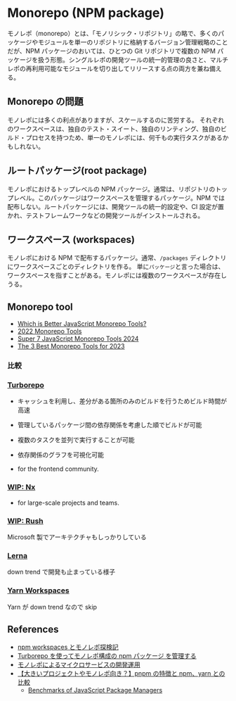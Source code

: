 # Monorepo (NPM package)

モノレポ（monorepo）とは、「モノリシック・リポジトリ」の略で、多くのパッケージやモジュールを単一のリポジトリに格納するバージョン管理戦略のことだが、NPM パッケージのおいては、ひとつの Git リポジトリで複数の NPM パッケージを扱う形態。シングルレポの開発ツールの統一的管理の良さと、マルチレポの再利用可能なモジュールを切り出してリリースする点の両方を兼ね備える。

## Monorepo の問題

モノレポには多くの利点がありますが、スケールするのに苦労する。 それぞれのワークスペースは、独自のテスト・スイート、独自のリンティング、独自のビルド・プロセスを持つため、単一のモノレポには、何千もの実行タスクがあるかもしれない。

## ルートパッケージ(root package)

モノレポにおけるトップレベルの NPM パッケージ。通常は、リポジトリのトップレベル。このパッケージはワークスペースを管理するパッケージ。NPM では配布しない。ルートパッケージには、開発ツールの統一的設定や、CI 設定が置かれ、テストフレームワークなどの開発ツールがインストールされる。

## ワークスペース (workspaces)

モノレポにおける NPM で配布するパッケージ。通常、`/packages` ディレクトリにワークスペースごとのディレクトリを作る。
単に`パッケージ`と言った場合は、ワークスペースを指すことがある。モノレポには複数のワークスペースが存在しうる。

## Monorepo tool

- [Which is Better JavaScript Monorepo Tools?](https://npm-compare.com/@microsoft/rush,lerna,nx,turbo)
- [2022 Monorepo Tools](https://2022.stateofjs.com/en-US/libraries/monorepo-tools/)
- [Super 7 JavaScript Monorepo Tools 2024](https://themeselection.com/javascript-monorepo-tools/)
- [The 3 Best Monorepo Tools for 2023](https://itnext.io/the-3-best-monorepo-tools-for-2023-290bd4be8f0b)

### 比較

### [Turborepo](https://turbo.build/repo)

- キャッシュを利用し、差分がある箇所のみのビルドを行うためビルド時間が高速
- 管理しているパッケージ間の依存関係を考慮した順でビルドが可能
- 複数のタスクを並列で実行することが可能
- 依存関係のグラフを可視化可能

- for the frontend community.

### [WIP: Nx](https://nx.dev/)

- for large-scale projects and teams.

### [WIP: Rush](https://rushjs.io/)

Microsoft 製でアーキテクチャもしっかりしている

### [Lerna](https://lerna.js.org/)

down trend で開発も止まっている様子

### [Yarn Workspaces](https://yarnpkg.com/features/workspaces)

Yarn が down trend なので skip

## References

- [npm workspaces とモノレポ探検記](https://zenn.dev/suin/scraps/20896e54419069)
- [Turborepo を使ってモノレポ構成の npm パッケージ を管理する](https://cam-inc.co.jp/p/techblog/728530570199434396)
- [モノレポによるマイクロサービスの開発運用](https://note.com/tinkermodejapan/n/nb14009fe837f)
- [【大きいプロジェクトやモノレポ向き？】pnpm の特徴と npm、yarn との比較](https://www.geeklibrary.jp/counter-attack/pnpm/)
  - [Benchmarks of JavaScript Package Managers](https://pnpm.io/benchmarks)
